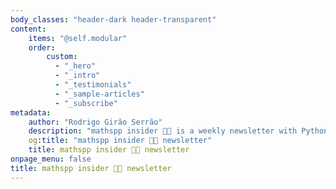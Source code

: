 ```yaml
---
body_classes: "header-dark header-transparent"
content:
    items: "@self.modular"
    order:
        custom:
          - "_hero"
          - "_intro"
          - "_testimonials"
          - "_sample-articles"
          - "_subscribe"
metadata:
    author: "Rodrigo Girão Serrão"
    description: "mathspp insider 🐍🚀 is a weekly newsletter with Python deep dives delivered straight to your inbox."
    og:title: "mathspp insider 🐍🚀 newsletter"
    title: mathspp insider 🐍🚀 newsletter
onpage_menu: false
title: mathspp insider 🐍🚀 newsletter
---
```

